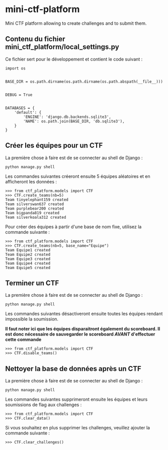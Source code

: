 # mini-ctf-platform
Mini CTF platform allowing to create challenges and to submit them. 

## Contenu du fichier mini_ctf_platform/local_settings.py
Ce fichier sert pour le développement et contient le code suivant : 

```
import os


BASE_DIR = os.path.dirname(os.path.dirname(os.path.abspath(__file__)))


DEBUG = True


DATABASES = {
    'default': {
        'ENGINE': 'django.db.backends.sqlite3',
        'NAME': os.path.join(BASE_DIR, 'db.sqlite3'),
    }
}
```

## Créer les équipes pour un CTF
La première chose à faire est de se connecter au shell de Django : 
```
python manage.py shell
```

Les commandes suivantes créeront ensuite 5 équipes aléatoires et en afficheront les données : 
```
>>> from ctf_platform.models import CTF
>>> CTF.create_teams(nb=5)
Team tinyelephant159 created
Team silverswan637 created
Team purplebear200 created
Team bigpanda819 created
Team silverkoala312 created
```

Pour créer des équipes à partir d'une base de nom fixe, utilisez la commande suivante : 
```
>>> from ctf_platform.models import CTF
>>> CTF.create_teams(nb=5, base_name="Equipe")
Team Equipe1 created
Team Equipe2 created
Team Equipe3 created
Team Equipe4 created
Team Equipe5 created
```

## Terminer un CTF
La première chose à faire est de se connecter au shell de Django : 
```
python manage.py shell
```

Les commandes suivantes désactiveront ensuite toutes les équipes rendant impossible la soumission.

**Il faut noter ici que les équipes disparaitront également du scoreboard. Il est donc nécessaire de 
sauvegarder le scoreboard *AVANT* d'effectuer cette commande** 

```
>>> from ctf_platform.models import CTF
>>> CTF.disable_teams()
```

## Nettoyer la base de données après un CTF
La première chose à faire est de se connecter au shell de Django : 
```
python manage.py shell
```

Les commandes suivantes supprimeront ensuite les équipes et leurs soumissions de flag aux challenges :
```
>>> from ctf_platform.models import CTF
>>> CTF.clear_data()
```

Si vous souhaitez en plus supprimer les challenges, veuillez ajouter la commande suivante : 
```
>>> CTF.clear_challenges()
```